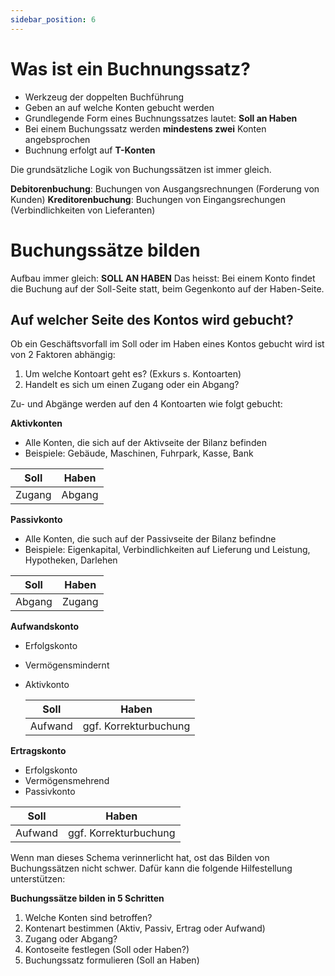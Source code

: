 ```yaml
---
sidebar_position: 6
---
```


# Was ist ein Buchnungssatz?

- Werkzeug der doppelten Buchführung
- Geben an auf welche Konten gebucht werden
- Grundlegende Form eines Buchnungssatzes lautet: **Soll an Haben**
- Bei einem Buchungssatz werden **mindestens zwei** Konten angebsprochen
- Buchnung erfolgt auf **T-Konten**

Die grundsätzliche Logik von Buchungssätzen ist immer gleich.

**Debitorenbuchung**: Buchungen von Ausgangsrechnungen (Forderung von Kunden)
**Kreditorenbuchung**: Buchungen von Eingangsrechungen (Verbindlichkeiten von Lieferanten)

# Buchungssätze bilden

Aufbau immer gleich: **SOLL AN HABEN**
Das heisst: Bei einem Konto findet die Buchung auf der Soll-Seite statt, beim Gegenkonto auf der Haben-Seite.

## Auf welcher Seite des Kontos wird gebucht?

Ob ein Geschäftsvorfall im Soll oder im Haben eines Kontos gebucht wird ist von 2 Faktoren abhängig:

1. Um welche Kontoart geht es? (Exkurs s. Kontoarten)
2. Handelt es sich um einen Zugang oder ein Abgang?

Zu- und Abgänge werden auf den 4 Kontoarten wie folgt gebucht:

**Aktivkonten**

- Alle Konten, die sich auf der Aktivseite der Bilanz befinden
- Beispiele: Gebäude, Maschinen, Fuhrpark, Kasse, Bank

| Soll   | Haben  |
| ------ | ------ |
| Zugang | Abgang |

**Passivkonto**

- Alle Konten, die such auf der Passivseite der Bilanz befindne
- Beispiele: Eigenkapital, Verbindlichkeiten auf Lieferung und Leistung, Hypotheken, Darlehen

| Soll   | Haben  |
| ------ | ------ |
| Abgang | Zugang |

**Aufwandskonto**

- Erfolgskonto
- Vermögensmindernt
- Aktivkonto

  | Soll    | Haben                 |
  | ------- | --------------------- |
  | Aufwand | ggf. Korrekturbuchung |

**Ertragskonto**

- Erfolgskonto
- Vermögensmehrend
- Passivkonto

| Soll    | Haben                 |
| ------- | --------------------- |
| Aufwand | ggf. Korrekturbuchung |

Wenn man dieses Schema verinnerlicht hat, ost das Bilden von Buchungssätzen nicht schwer. Dafür kann die folgende Hilfestellung unterstützen:

**Buchungssätze bilden in 5 Schritten**

1. Welche Konten sind betroffen?
2. Kontenart bestimmen (Aktiv, Passiv, Ertrag oder Aufwand)
3. Zugang oder Abgang?
4. Kontoseite festlegen (Soll oder Haben?)
5. Buchungssatz formulieren (Soll an Haben)
